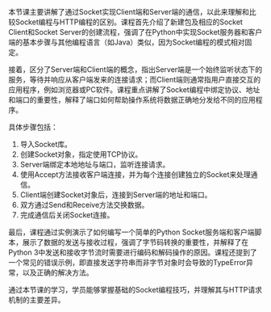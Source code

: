 本节课主要讲解了通过Socket实现Client端和Server端的通信，以此来理解和比较Socket编程与HTTP编程的区别。课程首先介绍了新建包及相应的Socket Client和Socket Server的创建流程，强调了在Python中实现Socket服务器和客户端的基本步骤与其他编程语言（如Java）类似，因为Socket编程的模式相对固定。

接着，区分了Server端和Client端的概念，指出Server端是一个始终监听状态下的服务，等待并响应从客户端发来的连接请求；而Client端则通常指用户直接交互的应用程序，例如浏览器或PC软件。课程重点讲解了Socket编程中绑定协议、地址和端口的重要性，解释了端口如何帮助操作系统将数据正确地分发给不同的应用程序。

具体步骤包括：
1. 导入Socket库。
2. 创建Socket对象，指定使用TCP协议。
3. Server端绑定本地地址与端口，监听连接请求。
4. 使用Accept方法接收客户端连接，并为每个连接创建独立的Socket来处理通信。
5. Client端创建Socket对象后，连接到Server端的地址和端口。
6. 双方通过Send和Receive方法交换数据。
7. 完成通信后关闭Socket连接。

最后，课程通过实例演示了如何编写一个简单的Python Socket服务端和客户端脚本，展示了数据的发送与接收过程，强调了字节码转换的重要性，并解释了在Python 3中发送和接收字节流时需要进行编码和解码操作的原因。课程还提到了一个常见的错误示例，即直接发送字符串而非字节对象时会导致的TypeError异常，以及正确的解决方法。

通过本节课的学习，学员能够掌握基础的Socket编程技巧，并理解其与HTTP请求机制的主要差异。